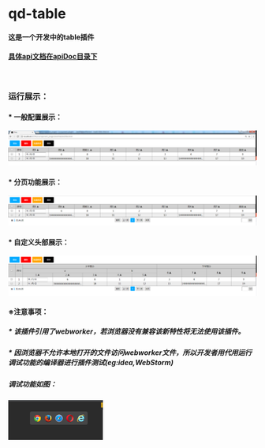 # qd-table
#### 这是一个开发中的table插件<br>
#### [具体api文档在apiDoc目录下](https://github.com/linyuang/qd-table/tree/master/apiDoc)<br>
 
### 运行展示：<br>
#### * 一般配置展示：<br>
![](https://github.com/linyuang/qd-table/blob/master/icon/table_show.png)<br>
#### * 分页功能展示：<br>
![](https://github.com/linyuang/qd-table/blob/master/icon/table_page.png)<br>
#### * 自定义头部展示：<br>
![](https://github.com/linyuang/qd-table/blob/master/icon/table_diyTitle.png)<br>

#### ※注意事项：<br>
##### * 该插件引用了webworker，若浏览器没有兼容该新特性将无法使用该插件。<br>
##### * 因浏览器不允许本地打开的文件访问webworker文件，所以开发者用代用运行调试功能的编译器进行插件测试(eg:idea,WebStorm)<br>
##### 调试功能如图：<br>
![](https://github.com/linyuang/qd-table/blob/master/icon/icon.png)
